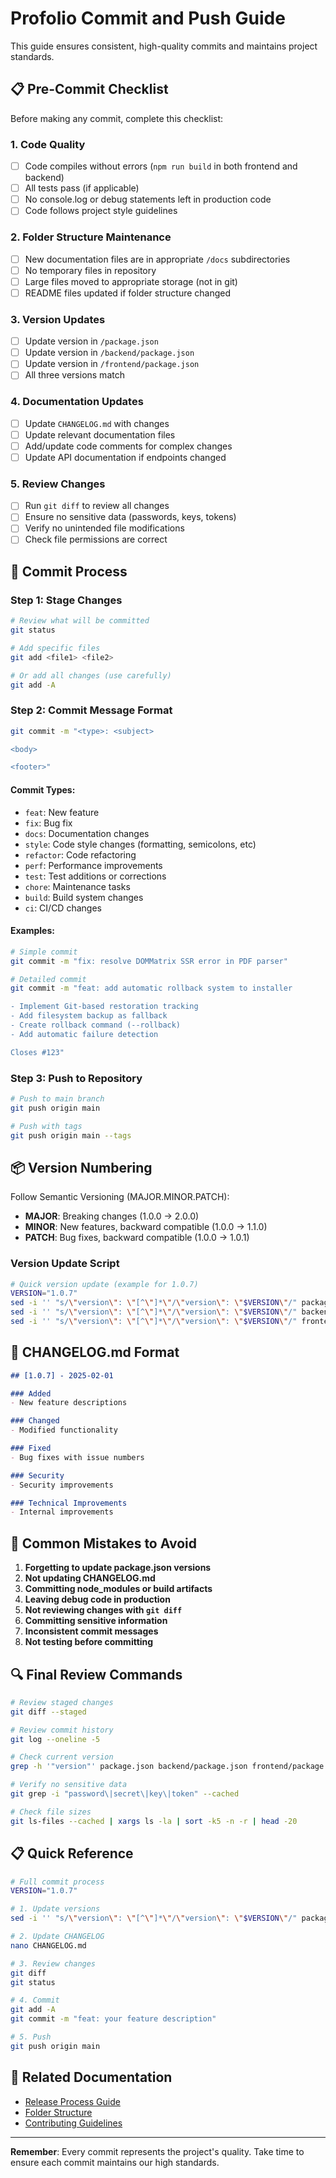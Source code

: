 # Profolio Commit and Push Guide

This guide ensures consistent, high-quality commits and maintains project standards.

## 📋 Pre-Commit Checklist

Before making any commit, complete this checklist:

### 1. **Code Quality**
- [ ] Code compiles without errors (`npm run build` in both frontend and backend)
- [ ] All tests pass (if applicable)
- [ ] No console.log or debug statements left in production code
- [ ] Code follows project style guidelines

### 2. **Folder Structure Maintenance**
- [ ] New documentation files are in appropriate `/docs` subdirectories
- [ ] No temporary files in repository
- [ ] Large files moved to appropriate storage (not in git)
- [ ] README files updated if folder structure changed

### 3. **Version Updates**
- [ ] Update version in `/package.json`
- [ ] Update version in `/backend/package.json`
- [ ] Update version in `/frontend/package.json`
- [ ] All three versions match

### 4. **Documentation Updates**
- [ ] Update `CHANGELOG.md` with changes
- [ ] Update relevant documentation files
- [ ] Add/update code comments for complex changes
- [ ] Update API documentation if endpoints changed

### 5. **Review Changes**
- [ ] Run `git diff` to review all changes
- [ ] Ensure no sensitive data (passwords, keys, tokens)
- [ ] Verify no unintended file modifications
- [ ] Check file permissions are correct

## 🔧 Commit Process

### Step 1: Stage Changes
```bash
# Review what will be committed
git status

# Add specific files
git add <file1> <file2>

# Or add all changes (use carefully)
git add -A
```

### Step 2: Commit Message Format
```bash
git commit -m "<type>: <subject>

<body>

<footer>"
```

#### Commit Types:
- `feat`: New feature
- `fix`: Bug fix
- `docs`: Documentation changes
- `style`: Code style changes (formatting, semicolons, etc)
- `refactor`: Code refactoring
- `perf`: Performance improvements
- `test`: Test additions or corrections
- `chore`: Maintenance tasks
- `build`: Build system changes
- `ci`: CI/CD changes

#### Examples:
```bash
# Simple commit
git commit -m "fix: resolve DOMMatrix SSR error in PDF parser"

# Detailed commit
git commit -m "feat: add automatic rollback system to installer

- Implement Git-based restoration tracking
- Add filesystem backup as fallback
- Create rollback command (--rollback)
- Add automatic failure detection

Closes #123"
```

### Step 3: Push to Repository
```bash
# Push to main branch
git push origin main

# Push with tags
git push origin main --tags
```

## 📦 Version Numbering

Follow Semantic Versioning (MAJOR.MINOR.PATCH):

- **MAJOR**: Breaking changes (1.0.0 → 2.0.0)
- **MINOR**: New features, backward compatible (1.0.0 → 1.1.0)
- **PATCH**: Bug fixes, backward compatible (1.0.0 → 1.0.1)

### Version Update Script
```bash
# Quick version update (example for 1.0.7)
VERSION="1.0.7"
sed -i '' "s/\"version\": \"[^\"]*\"/\"version\": \"$VERSION\"/" package.json
sed -i '' "s/\"version\": \"[^\"]*\"/\"version\": \"$VERSION\"/" backend/package.json
sed -i '' "s/\"version\": \"[^\"]*\"/\"version\": \"$VERSION\"/" frontend/package.json
```

## 📝 CHANGELOG.md Format

```markdown
## [1.0.7] - 2025-02-01

### Added
- New feature descriptions

### Changed
- Modified functionality

### Fixed
- Bug fixes with issue numbers

### Security
- Security improvements

### Technical Improvements
- Internal improvements
```

## 🚫 Common Mistakes to Avoid

1. **Forgetting to update package.json versions**
2. **Not updating CHANGELOG.md**
3. **Committing node_modules or build artifacts**
4. **Leaving debug code in production**
5. **Not reviewing changes with `git diff`**
6. **Committing sensitive information**
7. **Inconsistent commit messages**
8. **Not testing before committing**

## 🔍 Final Review Commands

```bash
# Review staged changes
git diff --staged

# Review commit history
git log --oneline -5

# Check current version
grep -h '"version"' package.json backend/package.json frontend/package.json

# Verify no sensitive data
git grep -i "password\|secret\|key\|token" --cached

# Check file sizes
git ls-files --cached | xargs ls -la | sort -k5 -n -r | head -20
```

## 📋 Quick Reference

```bash
# Full commit process
VERSION="1.0.7"

# 1. Update versions
sed -i '' "s/\"version\": \"[^\"]*\"/\"version\": \"$VERSION\"/" package.json backend/package.json frontend/package.json

# 2. Update CHANGELOG
nano CHANGELOG.md

# 3. Review changes
git diff
git status

# 4. Commit
git add -A
git commit -m "feat: your feature description"

# 5. Push
git push origin main
```

## 🔗 Related Documentation

- [Release Process Guide](./RELEASE_PROCESS_GUIDE.md)
- [Folder Structure](../README.md)
- [Contributing Guidelines](../../CONTRIBUTING.md)

---

**Remember**: Every commit represents the project's quality. Take time to ensure each commit maintains our high standards. 